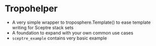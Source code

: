 # Tropohelper
- A very simple wrapper to troposphere.Template() to ease template writing for Sceptre stack sets
- A foundation to expand with your own common use cases
- `sceptre_example` contains very basic example